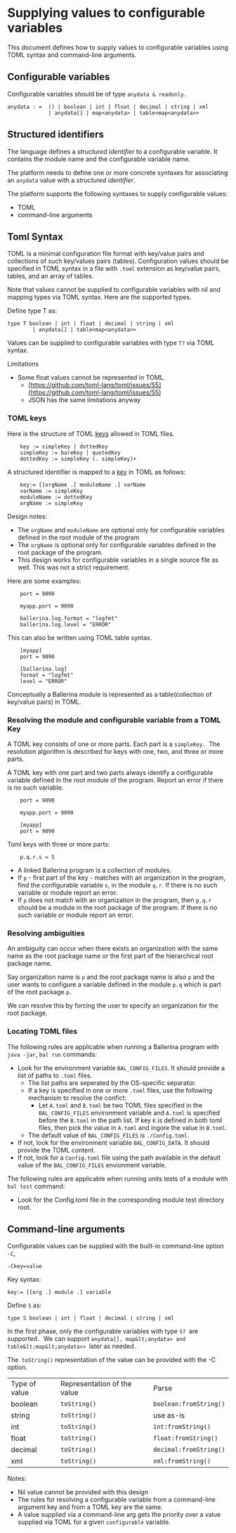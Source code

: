 # Supplying values to configurable variables 

This document defines how to supply values to configurable variables using TOML syntax and command-line arguments.

## Configurable variables

Configurable variables should be of type `anydata & readonly.`

```
anydata : =  () | boolean | int | float | decimal | string | xml
             | anydata[] | map<anydata> | table<map<anydata>>
```

## Structured identifiers

The language defines a _structured identifier_ to a configurable variable. It contains the module name and the configurable variable name. 

The platform needs to define one or more concrete syntaxes for associating an `anydata` value with a _structured identifier_.

The platform supports the following syntaxes to supply configurable values: 
*   TOML
*   command-line arguments

## Toml Syntax 

TOML is a minimal configuration file format with key/value pairs and collections of such key/values pairs (tables). Configuration values should be specified in TOML syntax in a file with `.toml` extension as key/value pairs, tables, and an array of tables. 

Note that values cannot be supplied to configurable variables with nil and mapping types via TOML syntax. Here are the supported types.

Define type T as:


```
type T boolean | int | float | decimal | string | xml
        | anydata[] | table<map<anydata>>
```


Values can be supplied to configurable variables with type `T?` via TOML syntax.

Limitations



*   Some float values cannot be represented in TOML. 
    *   [https://github.com/toml-lang/toml/issues/55](https://github.com/toml-lang/toml/issues/55)
    *   JSON has the same limitations anyway


### TOML keys

Here is the structure of TOML [keys](https://toml.io/en/v1.0.0#keys) allowed in TOML files.


```
    key := simpleKey | dottedKey
    simpleKey := bareKey | quotedKey
    dottedKey := simpleKey (. simpleKey)+
```


A structured identifier is mapped to a [key](https://toml.io/en/v1.0.0#keys) in TOML as follows:


```
    key:= [[orgName .] moduleName .] varName
    varName := simpleKey
    moduleName := dottedKey
    orgName := simpleKey
```


Design notes:

*   The `orgName` and `moduleName` are optional only for configurable variables defined in the root module of the program
*   The `orgName` is optional only for configurable variables defined in the root package of the program.
*   This design works for configurable variables in a single source file as well. This was not a strict requirement.

Here are some examples:


```
	port = 9090
```

```
    myapp.port = 9090
```

```
    ballerina.log.format = "logfmt"
    ballerina.log.level = "ERROR"
```


This can also be written using TOML table syntax.

```
    [myapp]
    port = 9090
```

```
    [ballerina.log]
    format = "logfmt"
    level = "ERROR"
```

Conceptually a Ballerina module is represented as a table(collection of key/value pairs) in TOML. 


### Resolving the module and configurable variable from a TOML Key

A TOML key consists of one or more parts. Each part is a `simpleKey. `The resolution algorithm is described for keys with one, two, and three or more parts.

A TOML key with one part and two parts always identify a configurable variable defined in the root module of the program. Report an error if there is no such variable.

```	
    port = 9090
```
```
	myapp.port = 9090
```
```
	[myapp]
	port = 9090
```


Toml keys with three or more parts:

```
	p.q.r.s = 5

```



*   A linked Ballerina program is a collection of modules. 
*   If `p` - first part of the key - matches with an organization in the program, find the configurable variable `s`, in the module `q.r`. If there is no such variable or module report an error.
*   If `p` does not match with an organization in the program, then `p.q.r` should be a module in the root package of the program. If there is no such variable or module report an error.


### Resolving ambiguities

An ambiguity can occur when there exists an organization with the same name as the root package name or the first part of the hierarchical root package name.

Say organization name is `p` and the root package name is also `p` and the user wants to configure a variable defined in the module `p.q` which is part of the root package `p`.

We can resolve this by forcing the user to specify an organization for the root package. 


### Locating TOML files
The following rules are applicable when running a Ballerina program with `java -jar`, `bal run` commands:

*   Look for the environment variable `BAL_CONFIG_FILES`. It should provide a list of paths to `.toml` files.
    *   The list paths are seperated by the OS-specific separator.
    *   If a key is specified in one or more `.toml` files, use the following mechanism to resolve the confict:
        *   Let `A.toml` and `B.toml` be two TOML files specified in the `BAL_CONFIG_FILES` environment variable and `A.toml` is specified before the `B.toml` in the path list. If key `K` is defined in both toml files, then pick the value in `A.toml` and ingore the value in `B.toml`.
    *   The default value of `BAL_CONFIG_FILES` is `./Config.toml`. 
*   If not, look for the environment variable `BAL_CONFIG_DATA`. It should provide the TOML content.
*   If not, look for a `Config.toml` file using the path available in the default value of the `BAL_CONFIG_FILES` envionment variable. 

The following rules are applicable when running units tests of a module with `bal test` command:
*   Look for the Config.toml file in the corresponding module test directory root.

## Command-line arguments

Configurable values can be supplied with the built-in command-line option `-C`, 


```
-Ckey=value
```


Key syntax: 


```
key:= [[org .] module .] variable
```


Define `S` as: 


```
type S boolean | int | float | decimal | string | xml 
```


In the first phase, only the configurable variables with type `S? `are supported`. `We can support `anydata[], map&lt;anydata> and table&lt;map&lt;anydata>> `later as needed`.`

The` toString()` representation of the value can be provided with the -C option.


<table>
  <tr>
   <td>Type of value
   </td>
   <td>Representation of the value
   </td>
   <td>Parse 
   </td>
  </tr>
  <tr>
   <td>boolean
   </td>
   <td><code>toString()</code>
   </td>
   <td><code>boolean:fromString()</code>
   </td>
  </tr>
  <tr>
   <td>string 
   </td>
   <td><code>toString()</code>
   </td>
   <td>use as-is
   </td>
  </tr>
  <tr>
   <td>int
   </td>
   <td><code>toString()</code>
   </td>
   <td><code>int:fromString()</code>
   </td>
  </tr>
  <tr>
   <td>float
   </td>
   <td><code>toString()</code>
   </td>
   <td><code>float:fromString()</code>
   </td>
  </tr>
  <tr>
   <td>decimal
   </td>
   <td><code>toString()</code>
   </td>
   <td><code>decimal:fromString()</code>
   </td>
  </tr>
  <tr>
   <td>xml
   </td>
   <td><code>toString()</code>
   </td>
   <td><code>xml:fromString()</code>
   </td>
  </tr>
</table>


Notes:
*   Nil value cannot be provided with this design
*   The rules for resolving a configurable variable from a command-line argument key and from a TOML key are the same. 
*   A value supplied via a command-line arg gets the priority over a value supplied via TOML for a given `configurable` variable.

